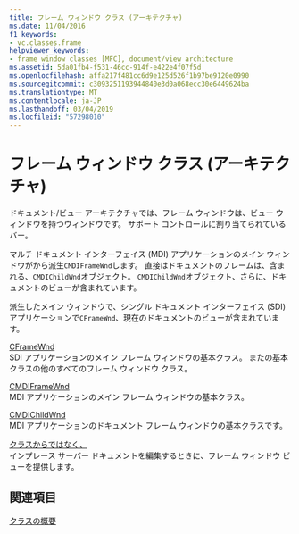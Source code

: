```yaml
---
title: フレーム ウィンドウ クラス (アーキテクチャ)
ms.date: 11/04/2016
f1_keywords:
- vc.classes.frame
helpviewer_keywords:
- frame window classes [MFC], document/view architecture
ms.assetid: 5da01fb4-f531-46cc-914f-e422e4f07f5d
ms.openlocfilehash: affa217f481cc6d9e125d526f1b97be9120e0990
ms.sourcegitcommit: c3093251193944840e3d0a068ecc30e6449624ba
ms.translationtype: MT
ms.contentlocale: ja-JP
ms.lasthandoff: 03/04/2019
ms.locfileid: "57298010"
---
```

# <a name="frame-window-classes-architecture"></a>フレーム ウィンドウ クラス (アーキテクチャ)

ドキュメント/ビュー アーキテクチャでは、フレーム ウィンドウは、ビュー ウィンドウを持つウィンドウです。 サポート コントロールに割り当てられているバー。

マルチ ドキュメント インターフェイス (MDI) アプリケーションのメイン ウィンドウがから派生`CMDIFrameWnd`します。 直接はドキュメントのフレームは、含まれる、`CMDIChildWnd`オブジェクト。 `CMDIChildWnd`オブジェクト、さらに、ドキュメントのビューが含まれています。

派生したメイン ウィンドウで、シングル ドキュメント インターフェイス (SDI) アプリケーションで`CFrameWnd`、現在のドキュメントのビューが含まれています。

[CFrameWnd](../mfc/reference/cframewnd-class.md)<br/>
SDI アプリケーションのメイン フレーム ウィンドウの基本クラス。 またの基本クラスの他のすべてのフレーム ウィンドウ クラス。

[CMDIFrameWnd](../mfc/reference/cmdiframewnd-class.md)<br/>
MDI アプリケーションのメイン フレーム ウィンドウの基本クラス。

[CMDIChildWnd](../mfc/reference/cmdichildwnd-class.md)<br/>
MDI アプリケーションのドキュメント フレーム ウィンドウの基本クラスです。

[クラスからではなく、](../mfc/reference/coleipframewnd-class.md)<br/>
インプレース サーバー ドキュメントを編集するときに、フレーム ウィンドウ ビューを提供します。

## <a name="see-also"></a>関連項目

[クラスの概要](../mfc/class-library-overview.md)

